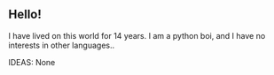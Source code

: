## Hello!
I have lived on this world for 14 years. I am a python boi, and I have no interests in other languages..

IDEAS:
None
